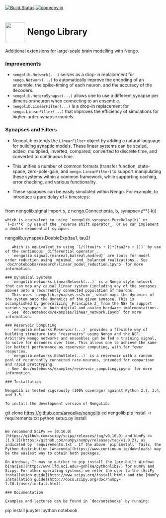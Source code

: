 [![Build Status](https://travis-ci.org/arvoelke/nengolib.svg?branch=master)](https://travis-ci.org/arvoelke/nengolib) [![codecov.io](https://codecov.io/github/arvoelke/nengolib/coverage.svg?branch=master)](https://codecov.io/github/arvoelke/nengolib?branch=master)

#  <img src="http://i.imgur.com/wSjRUi4.png" width="64" height="64" valign="middle" /> Nengo Library
Additional extensions for large-scale brain modelling with Nengo.

### Improvements
 - `nengolib.Network(...)` serves as a drop-in replacement for `nengo.Network(...)` to automatically improve the encoding of an ensemble, the spike-timing of each neuron, and the accuracy of the decoders.
 - `nengolib.HeteroSynapse(...)` allows one to use a different synapse per dimension/neuron when connecting to an ensemble.
 - `nengolib.LinearFilter(...)` is a drop-in replacement for `nengo.LinearFilter(...)` that improves the efficiency of simulations for higher-order synapse models.

### Synapses and Filters
 - NengoLib extends the `LinearFilter` object by adding a natural language for building synaptic models. These linear systems can be scaled, added, multiplied, inverted, compared, converted to discrete time, and converted to continuous time.
 - This unifies a number of common formats (transfer function, state-space, zero-pole-gain, and `nengo.LinearFilter`) to support manipulating these systems within a common framework, while supporting caching, error checking, and various functionality.
 - These synapses can be easily simulated within Nengo. For example, to introduce a pure delay of `k` timesteps:

   ```
 from nengolib.signal import s, z
 nengo.Connection(a, b, synapse=z**(-k))
   ```
   which is equivalent to using `nengolib.synapses.PureDelay(k)` or `(~z)**k` by use of the _reverse shift operator_. Or we can implement a double-exponential synapse:
   ```
nengolib.synapses.DoubleExp(tau1, tau2)
```
   which is equivalent to using `1/((tau1*s + 1)*(tau2*s + 1))` by use of the continuous _differential operator_.
 - `nengolib.signal.{minreal,balreal,modred}` are tools for model order reduction using _minimal_ and _balanced realizations_. See `doc/notebooks/research/linear_model_reduction.ipynb` for more information.

### Dynamical Systems
 - `nengolib.networks.LinearNetwork(...)` is a Nengo-style network that can map any causal linear system (including any of the synapses above) onto a recurrently connected population of neurons.
 - This uses `nengolib.synapses.ss2sim`, which maps the dynamics of the system onto the dynamics of the given synapse. This is accomplished by generalizing _Principle 3_ from the NEF to support various synapses in both digital and analog hardware implementations.
 - See `doc/notebooks/examples/linear_network.ipynb` for more information.

### Reservoir Computing
 - `nengolib.networks.Reservoir(...)` provides a flexible way of building structure into "reservoirs" using Nengo and the NEF. Arbitrary Nengo networks and ensembles can be fed a training signal, to solve for decoders over time. This allows one to achieve the same (or better) performance as reservoir computing, with far fewer resources.
 - `nengolib.networks.EchoState(...)` is a reservoir with a random pool of recurrently connected rate-neurons, intended for comparison and rapid prototyping.
 - See `doc/notebooks/examples/reservoir_computing.ipynb` for more information.

### Installation

NengoLib is tested rigorously (100% coverage) against Python 2.7, 3.4, and 3.5.

To install the development version of NengoLib:
```
git clone https://github.com/arvoelke/nengolib
cd nengolib
pip install -r requirements.txt
python setup.py install
```

We recommend SciPy >= [0.16.0](https://github.com/scipy/scipy/releases/tag/v0.16.0) and NumPy >= [1.9.2](https://github.com/numpy/numpy/releases/tag/v1.9.2), as indicated by `requirements.txt`. If the above `pip install` fails, the Python distribution [Anaconda](https://www.continuum.io/downloads) may be the easiest way to obtain both packages.

On Windows, It may be quicker to pip install the [pre-built Windows binaries](http://www.lfd.uci.edu/~gohlke/pythonlibs/) for NumPy and Scipy. For other operating systems, we refer the user to the [SciPy installation guide](http://www.scipy.org/install.html) and the [NumPy installation guide](http://docs.scipy.org/doc/numpy-1.10.1/user/install.html).

### Documentation

Examples and lectures can be found in `doc/notebooks` by running:
```
pip install jupyter
ipython notebook
```
